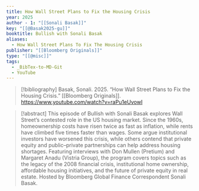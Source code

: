 ```yaml
---
title: How Wall Street Plans to Fix the Housing Crisis
year: 2025
author - 1: "[[Sonali Basak]]"
key: "[[@Basak2025-gu]]"
booktitle: Bullish with Sonali Basak
aliases:
  - How Wall Street Plans To Fix The Housing Crisis
publisher: "[[Bloomberg Originals]]"
type: "[[@misc]]"
tags:
  - _BibTex-to-MD-Git
  - YouTube
---
```


> [!bibliography]
> Basak, Sonali. 2025. “How Wall Street Plans to Fix the Housing Crisis.” [[Bloomberg Originals]]. https://www.youtube.com/watch?v=raPu1eUvowI

> [!abstract]
> This episode of Bullish with Sonali Basak explores Wall Street’s contested role in the US housing market. Since the 1960s, homeownership costs have risen twice as fast as inflation, while rents have climbed five times faster than wages. Some argue institutional investors have worsened this crisis, while others contend that private equity and public–private partnerships can help address housing shortages. Featuring interviews with Don Mullen (Pretium) and Margaret Anadu (Vistria Group), the program covers topics such as the legacy of the 2008 financial crisis, institutional home ownership, affordable housing initiatives, and the future of private equity in real estate. Hosted by Bloomberg Global Finance Correspondent Sonali Basak.